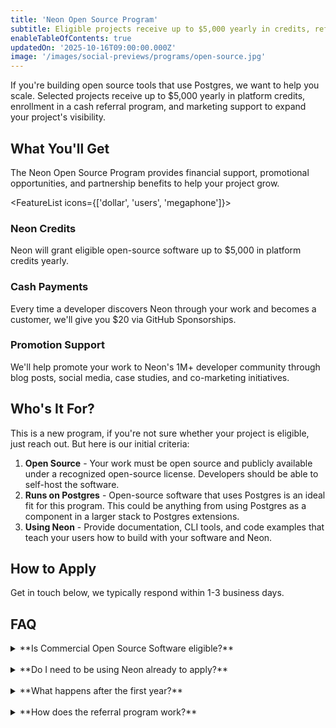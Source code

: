 ```yaml
---
title: 'Neon Open Source Program'
subtitle: Eligible projects receive up to $5,000 yearly in credits, referral payouts, and promotional support.
enableTableOfContents: true
updatedOn: '2025-10-16T09:00:00.000Z'
image: '/images/social-previews/programs/open-source.jpg'
---
```


<ProgramForm type="openSource" />

If you're building open source tools that use Postgres, we want to help you scale. Selected projects receive up to $5,000 yearly in platform credits, enrollment in a cash referral program, and marketing support to expand your project's visibility.

## What You'll Get

The Neon Open Source Program provides financial support, promotional opportunities, and partnership benefits to help your project grow.

<FeatureList icons={['dollar', 'users', 'megaphone']}>

### Neon Credits

Neon will grant eligible open-source software up to $5,000 in platform credits yearly.

### Cash Payments

Every time a developer discovers Neon through your work and becomes a customer, we'll give you $20 via GitHub Sponsorships.

### Promotion Support

We'll help promote your work to Neon's 1M+ developer community through blog posts, social media, case studies, and co-marketing initiatives.

</FeatureList>

## Who's It For?

This is a new program, if you're not sure whether your project is eligible, just reach out. But here is our initial criteria:

1. **Open Source** - Your work must be open source and publicly available under a recognized open-source license. Developers should be able to self-host the software.
2. **Runs on Postgres** - Open-source software that uses Postgres is an ideal fit for this program. This could be anything from using Postgres as a component in a larger stack to Postgres extensions.
3. **Using Neon** - Provide documentation, CLI tools, and code examples that teach your users how to build with your software and Neon.

## How to Apply

Get in touch below, we typically respond within 1-3 business days.

<ProgramForm type="openSource" />

## FAQ

<details>
<summary>**Is Commercial Open Source Software eligible?**</summary>

Yes! As long as you give developers a way of running the software themselves

</details>
<br/>
<details>
<summary>**Do I need to be using Neon already to apply?**</summary>

No, you don't need to be using Neon yet. However, we prioritize projects that have already integrated Neon or have a clear plan to make Neon a default option for their users. If you're planning to integrate Neon, tell us about your plans in the application.

</details>
<br/>
<details>
<summary>**What happens after the first year?**</summary>

After the first year, we'll review your project's progress and impact. If your project continues to meet the program criteria and has been actively using the credits and promoting Neon, we can renew your benefits for another year. Our goal is to support projects throughout their growth journey.

</details>
<br/>
<details>
<summary>**How does the referral program work?**</summary>

Once accepted into the program, you'll receive a unique referral link. When users sign up for Neon through your link and spend $10 or more, you'll receive $10. There's no cap on referral earnings, and payouts are processed monthly through GitHub Sponsors.

</details>
